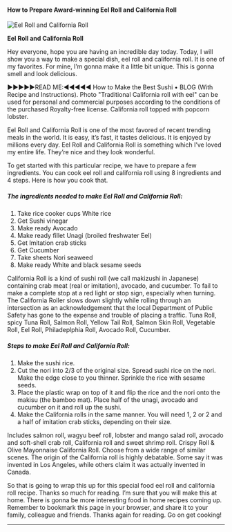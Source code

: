             

#### How to Prepare Award-winning Eel Roll and California Roll

![Eel Roll and California Roll](https://img-global.cpcdn.com/recipes/4570512492593152/751x532cq70/eel-roll-and-california-roll-recipe-main-photo.jpg)

**Eel Roll and California Roll**

Hey everyone, hope you are having an incredible day today. Today, I will show you a way to make a special dish, eel roll and california roll. It is one of my favorites. For mine, I’m gonna make it a little bit unique. This is gonna smell and look delicious.

►►►►►READ ME:◄◄◄◄◄ How to Make the Best Sushi • BLOG (With Recipe and Instructions). Photo "Traditional California roll with eel" can be used for personal and commercial purposes according to the conditions of the purchased Royalty-free license. California roll topped with popcorn lobster.

Eel Roll and California Roll is one of the most favored of recent trending meals in the world. It is easy, it’s fast, it tastes delicious. It is enjoyed by millions every day. Eel Roll and California Roll is something which I’ve loved my entire life. They’re nice and they look wonderful.

To get started with this particular recipe, we have to prepare a few ingredients. You can cook eel roll and california roll using 8 ingredients and 4 steps. Here is how you cook that.

##### The ingredients needed to make Eel Roll and California Roll:

1.  Take rice cooker cups White rice
2.  Get Sushi vinegar
3.  Make ready Avocado
4.  Make ready fillet Unagi (broiled freshwater Eel)
5.  Get Imitation crab sticks
6.  Get Cucumber
7.  Take sheets Nori seaweed
8.  Make ready White and black sesame seeds

California Roll is a kind of sushi roll (we call makizushi in Japanese) containing crab meat (real or imitation), avocado, and cucumber. To fail to make a complete stop at a red light or stop sign, especially when turning. The California Roller slows down slightly while rolling through an intersection as an acknowledgement that the local Department of Public Safety has gone to the expense and trouble of placing a traffic. Tuna Roll, spicy Tuna Roll, Salmon Roll, Yellow Tail Roll, Salmon Skin Roll, Vegetable Roll, Eel Roll, Philadeplphia Roll, Avocado Roll, Cucumber.

##### Steps to make Eel Roll and California Roll:

1.  Make the sushi rice.
2.  Cut the nori into 2/3 of the original size. Spread sushi rice on the nori. Make the edge close to you thinner. Sprinkle the rice with sesame seeds.
3.  Place the plastic wrap on top of it and flip the rice and the nori onto the makisu (the bamboo mat). Place half of the unagi, avocado and cucumber on it and roll up the sushi.
4.  Make the California rolls in the same manner. You will need 1, 2 or 2 and a half of imitation crab sticks, depending on their size.

Includes salmon roll, wagyu beef roll, lobster and mango salad roll, avocado and soft-shell crab roll, California roll and sweet shrimp roll. Crispy Roll & Olive Mayonnaise California Roll. Choose from a wide range of similar scenes. The origin of the California roll is highly debatable. Some say it was invented in Los Angeles, while others claim it was actually invented in Canada.

So that is going to wrap this up for this special food eel roll and california roll recipe. Thanks so much for reading. I’m sure that you will make this at home. There is gonna be more interesting food in home recipes coming up. Remember to bookmark this page in your browser, and share it to your family, colleague and friends. Thanks again for reading. Go on get cooking!

* * *